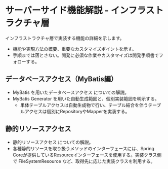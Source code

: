 # サーバーサイド機能解説 - インフラストラクチャ層

インフラストラクチャ層で実装する機能の詳細を示します。

- 機能や実現方法の概要、重要なカスタマイズポイントを示す。
- 手順までは落とさない。開発に必須な作業やカスタマイズは開発手順書でフォローする。

## データベースアクセス（MyBatis編）

- MyBatis を用いたデータベースアクセス についての解説。
- MyBatis Generator を用いた自動生成範囲と、個別実装範囲を明示する。
    - 単体テーブルアクセスは自動生成物で行い、テーブル結合を伴うテーブルアクセスは個別にRepositoryやMapperを実装する。

## 静的リソースアクセス

- 静的リソースアクセス についての解説。
- 各種静的リソースを取り扱うメソッドのインターフェースには、Spring Coreが提供しているResourceインターフェースを使用する。実装クラス側で FileSystemResource など、取得先に応じた実装クラスを利用する。
